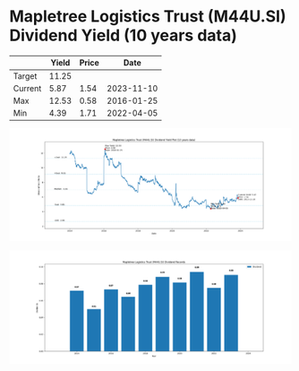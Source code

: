 # Mapletree Logistics Trust (M44U.SI) Dividend Yield (10 years data)

|     | Yield   | Price | Date       |
|-----|---------|-------|------------|
| Target | 11.25 |  |  |
| Current | 5.87 | 1.54  | 2023-11-10 |
| Max | 12.53 | 0.58  | 2016-01-25 |
| Min | 4.39 | 1.71  | 2022-04-05 |

![Plot of Dividend Yield for Mapletree Logistics Trust (M44U.SI)](M44U_div_10.png)

![Plot of Annual Dividend Per Unit for Mapletree Logistics Trust (M44U.SI)](M44U_yearly_dpu.png)
